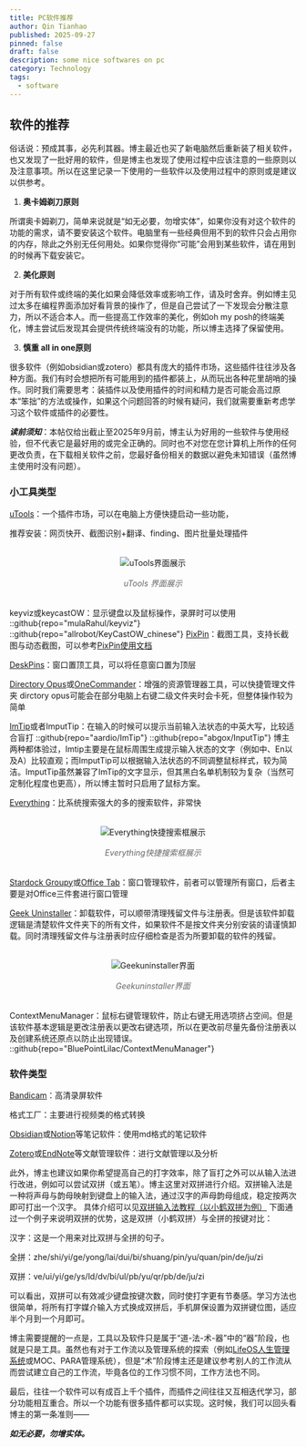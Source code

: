 ```yaml
---
title: PC软件推荐
author: Qin Tianhao
published: 2025-09-27
pinned: false
draft: false
description: some nice softwares on pc
category: Technology
tags:
  - software
---
```

## 软件的推荐
俗话说：预成其事，必先利其器。博主最近也买了新电脑然后重新装了相关软件，也又发现了一批好用的软件，但是博主也发现了使用过程中应该注意的一些原则以及注意事项。所以在这里记录一下使用的一些软件以及使用过程中的原则或是建议以供参考。

1. **奥卡姆剃刀原则**

所谓奥卡姆剃刀，简单来说就是“如无必要，勿增实体”，如果你没有对这个软件的功能的需求，请不要安装这个软件。电脑里有一些经典但用不到的软件只会占用你的内存，除此之外别无任何用处。如果你觉得你“可能”会用到某些软件，请在用到的时候再下载安装它。

2. **美化原则**

对于所有软件或终端的美化如果会降低效率或影响工作，请及时舍弃。例如博主见过太多在编程界面添加好看背景的操作了，但是自己尝试了一下发现会分散注意力，所以不适合本人。而一些提高工作效率的美化，例如oh my posh的终端美化，博主尝试后发现其会提供传统终端没有的功能，所以博主选择了保留使用。

3. **慎重 all in one原则**

很多软件（例如obsidian或zotero）都具有庞大的插件市场，这些插件往往涉及各种方面。我们有时会想把所有可能用到的插件都装上，从而玩出各种花里胡哨的操作。同时我们需要思考：装插件以及使用插件的时间和精力是否可能会高过原本“笨拙”的方法或操作，如果这个问题回答的时候有疑问，我们就需要重新考虑学习这个软件或插件的必要性。

***读前须知***：本帖仅给出截止至2025年9月前，博主认为好用的一些软件与使用经验，但不代表它是最好用的或完全正确的。同时也不对您在您计算机上所作的任何更改负责，在下载相关软件之前，您最好备份相关的数据以避免未知错误（虽然博主使用时没有问题）。

### 小工具类型
[uTools](https://www.u-tools.cn/)：一个插件市场，可以在电脑上方便快捷启动一些功能，

推荐安装：网页快开、截图识别+翻译、finding、图片批量处理插件

<figure style="text-align: center; margin: 2rem auto; display: flex; flex-direction: column; align-items: center;">
    <img src="https://cdn.jsdelivr.net/gh/QTH1225/Blog_Figures/img/20250927092308543.png" alt="uTools界面展示" style="max-width: 80%; height: auto; display: block; margin: 0 auto;">
    <figcaption style="color: #666; font-style: italic; margin-top: 1rem; text-align: center; width: 100%;">uTools 界面展示</figcaption>
</figure>

keyviz或keycastOW：显示键盘以及鼠标操作，录屏时可以使用
::github{repo="mulaRahul/keyviz"}
::github{repo="allrobot/KeyCastOW_chinese"}
[PixPin](https://pixpin.cn/)：截图工具，支持长截图与动态截图，可以参考[PixPin使用文档 ](https://pixpin.cn/docs/start/quick-start)

[DeskPins](https://deskpins.en.softonic.com/)：窗口置顶工具，可以将任意窗口置为顶层

[Directory Opus](https://directory-opus.com/)或[OneCommander](https://www.onecommander.com/)：增强的资源管理器工具，可以快捷管理文件夹
dirctory opus可能会在部分电脑上右键二级文件夹时会卡死，但整体操作较为简单

[ImTip](https://imtip.aardio.com/)或者ImputTip：在输入的时候可以提示当前输入法状态的中英大写，比较适合盲打
::github{repo="aardio/ImTip"}
::github{repo="abgox/InputTip"}
博主两种都体验过，Imtip主要是在鼠标周围生成提示输入状态的文字（例如中、En以及A）比较直观；而ImputTip可以根据输入法状态的不同调整鼠标样式，较为简洁。ImputTip虽然兼容了ImTip的文字显示，但其黑白名单机制较为复杂（当然可定制化程度也更高），所以博主暂时只启用了鼠标方案。

[Everything](https://www.voidtools.com/zh-cn/)：比系统搜索强大的多的搜索软件，非常快
<figure style="text-align: center; margin: 2rem auto; display: flex; flex-direction: column; align-items: center;">
    <img src="https://cdn.jsdelivr.net/gh/QTH1225/Blog_Figures/img/20250927095210877.png" alt="Everything快捷搜索框展示" style="max-width: 80%; height: auto; display: block; margin: 0 auto;">
    <figcaption style="color: #666; font-style: italic; margin-top: 1rem; text-align: center; width: 100%;">Everything快捷搜索框展示</figcaption>
</figure>

[Stardock Groupy](https://www.stardock.com/products/groupy/)或[Office Tab](https://www.extendoffice.com/product/office-tab.html)：窗口管理软件，前者可以管理所有窗口，后者主要是对Office三件套进行窗口管理

[Geek Uninstaller](https://geekuninstaller.com/)：卸载软件，可以顺带清理残留文件与注册表。但是该软件卸载逻辑是清楚软件文件夹下的所有文件，如果软件不是按文件夹分别安装的请谨慎卸载。同时清理残留文件与注册表时应仔细检查是否为所要卸载的软件的残留。
<figure style="text-align: center; margin: 2rem auto; display: flex; flex-direction: column; align-items: center;">
    <img src="https://cdn.jsdelivr.net/gh/QTH1225/Blog_Figures/img/20250927100659872.png" alt="Geekuninstaller界面" style="max-width: 80%; height: auto; display: block; margin: 0 auto;">
    <figcaption style="color: #666; font-style: italic; margin-top: 1rem; text-align: center; width: 100%;">Geekuninstaller界面
    </figcaption>
</figure>

ContextMenuManager：鼠标右键管理软件，防止右键无用选项挤占空间。但是该软件基本逻辑是更改注册表以更改右键选项，所以在更改前尽量先备份注册表以及创建系统还原点以防止出现错误。
::github{repo="BluePointLilac/ContextMenuManager"}
### 软件类型
[Bandicam](https://www.bandicam.cn/)：高清录屏软件

格式工厂：主要进行视频类的格式转换

[Obsidian](https://obsidian.md/)或[Notion](https://www.notion.com/)等笔记软件：使用md格式的笔记软件

[Zotero](https://www.zotero.org/)或[EndNote](https://endnote.com/zh/)等文献管理软件：进行文献管理以及分析

此外，博主也建议如果你希望提高自己的打字效率，除了盲打之外可以从输入法进行改进，例如可以尝试双拼（或五笔）。博主这里对双拼进行介绍。双拼输入法是一种将声母与韵母映射到键盘上的输入法，通过汉字的声母韵母组成，稳定按两次即可打出一个汉字。
具体介绍可以见[双拼输入法教程（以小鹤双拼为例）](https://www.bilibili.com/video/BV1sR4y117Qg?vd_source=5fc347dd8d07ebde86701da1b33e8666)
下面通过一个例子来说明双拼的优势，这是双拼（小鹤双拼）与全拼的按键对比：

汉字：这是一个用来对比双拼与全拼的句子。

全拼：zhe/shi/yi/ge/yong/lai/dui/bi/shuang/pin/yu/quan/pin/de/ju/zi

双拼：ve/ui/yi/ge/ys/ld/dv/bi/ul/pb/yu/qr/pb/de/ju/zi

可以看出，双拼可以有效减少键盘按键次数，同时使打字更有节奏感。学习方法也很简单，将所有打字媒介输入方式换成双拼后，手机屏保设置为双拼键位图，适应半个月到一个月即可。

博主需要提醒的一点是，工具以及软件只是属于“道-法-术-器”中的“器”阶段，也就是只是工具。虽然也有对于工作流以及管理系统的探索（例如[LifeOS人生管理系统](https://lifeos.vip/zh/index.html)或MOC、PARA管理系统），但是“术”阶段博主还是建议参考别人的工作流从而尝试建立自己的工作流，毕竟各位的工作习惯不同，工作方法也不同。

最后，往往一个软件可以有成百上千个插件，而插件之间往往又互相迭代学习，部分功能相互重合。所以一个功能有很多插件都可以实现。这时候，我们可以回头看博主的第一条准则——

***如无必要，勿增实体。***